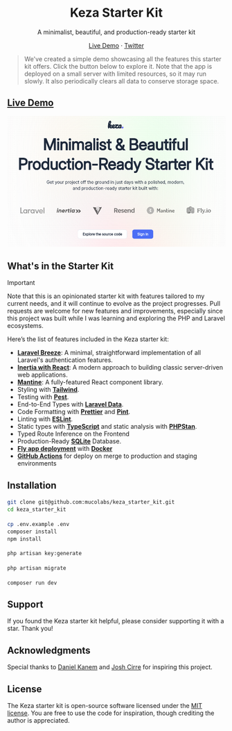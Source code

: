 <h1 align="center">
  Keza Starter Kit
</h1>

<div align="center">
  <p>
A minimalist, beautiful, and production-ready starter kit
  </p>
</div>

<div align="center">
  <p>
    <a href="https://keza-starter-kit.fly.dev" target="_blank">Live Demo</a>
    ·
    <a href="https://x.com/mucotreso" target="_blank">Twitter</a>

  </p>
</div>

> We've created a simple demo showcasing all the features this starter kit offers. Click the button below to explore it.
> Note that the app is deployed on a small server with limited resources, so it may run slowly. It also periodically clears all data to conserve storage space.

## [Live Demo](https://keza.tmuco.dev)

[![Keza Starter Kit](https://github.com/mucolabs/keza_starter_kit/blob/main/public/welcome_page.png)](https://keza.tmuco.dev)

## What's in the Starter Kit

> [!IMPORTANT]
> Note that this is an opinionated starter kit with features tailored to my current needs, and it will continue to evolve as the project progresses. Pull requests are welcome for new features and improvements, especially since this project was built while I was learning and exploring the PHP and Laravel ecosystems.

Here’s the list of features included in the Keza starter kit:

- [**Laravel Breeze**](https://laravel.com/docs/11.x/starter-kits#breeze-and-inertia): A minimal, straightforward implementation of all Laravel's authentication features.
- [**Inertia with React**](https://inertiajs.com/): A modern approach to building classic server-driven web applications.
- [**Mantine**](https://mantine.dev/): A fully-featured React component library.
- Styling with [**Tailwind**](https://tailwindcss.com/).
- Testing with [**Pest**](https://pestphp.com/).
- End-to-End Types with [**Laravel Data**](https://spatie.be/docs/laravel-data/v4/introduction).
- Code Formatting with [**Prettier**](https://prettier.io/) and [**Pint**](https://laravel.com/docs/11.x/pint).
- Linting with [**ESLint**](https://eslint.org/).
- Static types with [**TypeScript**](https://www.typescriptlang.org/) and static analysis with [**PHPStan**](https://phpstan.org/).
- Typed Route Inference on the Frontend
- Production-Ready [**SQLite**](https://www.sqlite.org) Database.
- [**Fly app deployment**](https://fly.io/) with [**Docker**](https://www.docker.com/)
- [**GitHub Actions**](https://github.com/features/actions) for deploy on merge to production and staging environments

## Installation

```bash
git clone git@github.com:mucolabs/keza_starter_kit.git
cd keza_starter_kit

cp .env.example .env
composer install
npm install

php artisan key:generate

php artisan migrate

composer run dev
```

## Support

If you found the Keza starter kit helpful, please consider supporting it with a star. Thank you!

## Acknowledgments

Special thanks to [Daniel Kanem](https://github.com/dev-xo) and [Josh Cirre](https://github.com/joshcirre) for inspiring this project.

## License

The Keza starter kit is open-source software licensed under the [MIT license](https://opensource.org/licenses/MIT). You are free to use the code for inspiration, though crediting the author is appreciated.

